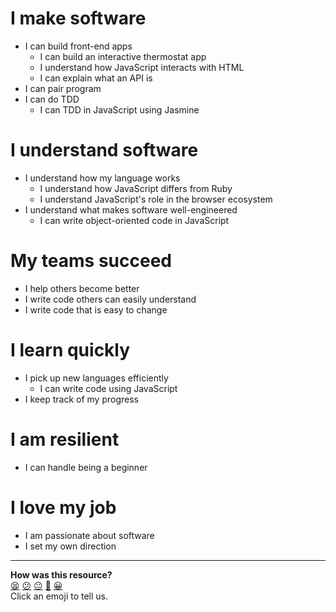 # I make software
  - I can build front-end apps
    - I can build an interactive thermostat app
    - I understand how JavaScript interacts with HTML
    - I can explain what an API is
  - I can pair program
  - I can do TDD
    - I can TDD in JavaScript using Jasmine

# I understand software
  - I understand how my language works
    - I understand how JavaScript differs from Ruby
    - I understand JavaScript's role in the browser ecosystem
  - I understand what makes software well-engineered
    - I can write object-oriented code in JavaScript

# My teams succeed
  - I help others become better
  - I write code others can easily understand
  - I write code that is easy to change

# I learn quickly
  - I pick up new languages efficiently
    - I can write code using JavaScript
  - I keep track of my progress

# I am resilient
  - I can handle being a beginner

# I love my job
  - I am passionate about software
  - I set my own direction

<!-- BEGIN GENERATED SECTION DO NOT EDIT -->

---

**How was this resource?**  
[😫](https://airtable.com/shrUJ3t7KLMqVRFKR?prefill_Repository=course&prefill_File=thermostat_es6/reflection_objectives.md&prefill_Sentiment=😫) [😕](https://airtable.com/shrUJ3t7KLMqVRFKR?prefill_Repository=course&prefill_File=thermostat_es6/reflection_objectives.md&prefill_Sentiment=😕) [😐](https://airtable.com/shrUJ3t7KLMqVRFKR?prefill_Repository=course&prefill_File=thermostat_es6/reflection_objectives.md&prefill_Sentiment=😐) [🙂](https://airtable.com/shrUJ3t7KLMqVRFKR?prefill_Repository=course&prefill_File=thermostat_es6/reflection_objectives.md&prefill_Sentiment=🙂) [😀](https://airtable.com/shrUJ3t7KLMqVRFKR?prefill_Repository=course&prefill_File=thermostat_es6/reflection_objectives.md&prefill_Sentiment=😀)  
Click an emoji to tell us.

<!-- END GENERATED SECTION DO NOT EDIT -->
